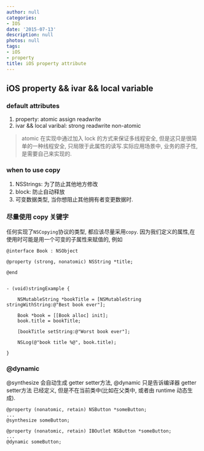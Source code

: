 ```yaml
---
author: null
categories:
- IOS
date: '2015-07-13'
description: null
photos: null
tags:
- iOS
- property
title: iOS property attribute
---
```


## iOS property && ivar && local variable

### default attributes
1. property: atomic assign readwrite
2. ivar && local varibal: strong readwrite non-atomic

> atomic 在实现中通过加入 lock 的方式来保证多线程安全, 但是这只是很简单的一种线程安全, 只局限于此属性的读写.实际应用场景中, 业务的原子性, 是需要自己来实现的.


### when to use copy

1. NSStrings: 为了防止其他地方修改
2. block: 防止自动释放
3. 可变数据类型, 当你想阻止其他拥有者变更数据时.


### 尽量使用 copy 关键字
任何实现了`NSCopying`协议的类型, 都应该尽量采用`copy`. 因为我们定义的属性,在使用时可能是用一个可变的子属性来赋值的, 例如
```
@interface Book : NSObject
 
@property (strong, nonatomic) NSString *title;
 
@end


- (void)stringExample {
 
    NSMutableString *bookTitle = [NSMutableString stringWithString:@"Best book ever"];
 
    Book *book = [[Book alloc] init];
    book.title = bookTitle;
 
    [bookTitle setString:@"Worst book ever"];
 
    NSLog(@"book title %@", book.title);
 
}
```
<!--more-->
### @dynamic
@synthesize 会自动生成 getter setter方法, @dynamic 只是告诉编译器 getter setter方法 已经定义, 但是不在当前类中(比如在父类中, 或者由 runtime 动态生成).

```
@property (nonatomic, retain) NSButton *someButton;
...
@synthesize someButton;
```


```
@property (nonatomic, retain) IBOutlet NSButton *someButton;
...
@dynamic someButton;
```


